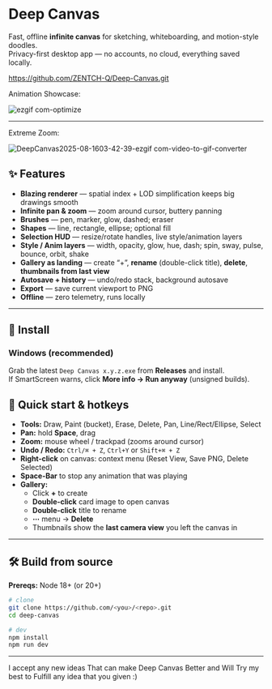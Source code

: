 # Deep Canvas

Fast, offline **infinite canvas** for sketching, whiteboarding, and motion-style doodles.  
Privacy-first desktop app — no accounts, no cloud, everything saved locally.

https://github.com/ZENTCH-Q/Deep-Canvas.git

Animation Showcase:


![ezgif com-optimize](https://github.com/user-attachments/assets/2e5f2db3-d912-4813-b81c-9ea00ab305c2)

---
Extreme Zoom:


![DeepCanvas2025-08-1603-42-39-ezgif com-video-to-gif-converter](https://github.com/user-attachments/assets/5af8d46b-5c67-4f8d-b4d6-d52f24cc0758)

## ✨ Features

- **Blazing renderer** — spatial index + LOD simplification keeps big drawings smooth
- **Infinite pan & zoom** — zoom around cursor, buttery panning
- **Brushes** — pen, marker, glow, dashed; eraser
- **Shapes** — line, rectangle, ellipse; optional fill
- **Selection HUD** — resize/rotate handles, live style/animation layers
- **Style / Anim layers** — width, opacity, glow, hue, dash; spin, sway, pulse, bounce, orbit, shake
- **Gallery as landing** — create “+”, **rename** (double-click title), **delete**, **thumbnails from last view**
- **Autosave + history** — undo/redo stack, background autosave
- **Export** — save current viewport to PNG
- **Offline** — zero telemetry, runs locally

---

## 🚀 Install

### Windows (recommended)
Grab the latest `Deep Canvas x.y.z.exe` from **Releases** and install.  
If SmartScreen warns, click **More info → Run anyway** (unsigned builds).

## 🧭 Quick start & hotkeys

- **Tools:** Draw, Paint (bucket), Erase, Delete, Pan, Line/Rect/Ellipse, Select
- **Pan:** hold **Space**, drag
- **Zoom:** mouse wheel / trackpad (zooms around cursor)
- **Undo / Redo:** `Ctrl/⌘ + Z`, `Ctrl+Y` or `Shift+⌘ + Z`
- **Right-click** on canvas: context menu (Reset View, Save PNG, Delete Selected)
- **Space-Bar** to stop any animation that was playing
- **Gallery:**
  - Click **+** to create
  - **Double-click** card image to open canvas
  - **Double-click** title to rename
  - **⋯** menu → **Delete**
  - Thumbnails show the **last camera view** you left the canvas in

---

## 🛠️ Build from source

**Prereqs:** Node 18+ (or 20+)

```bash
# clone
git clone https://github.com/<you>/<repo>.git
cd deep-canvas

# dev
npm install
npm run dev
```
---
I accept any new ideas That can make Deep Canvas Better and Will Try my best to Fulfill any idea that you given :)
